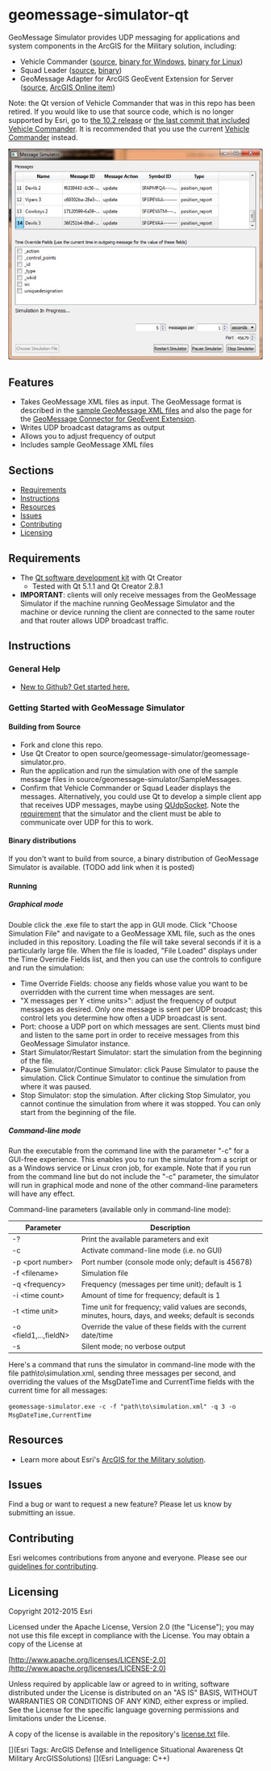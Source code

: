 # geomessage-simulator-qt

GeoMessage Simulator provides UDP messaging for applications and system components in the ArcGIS for the Military solution, including:

* Vehicle Commander ([source](https://github.com/Esri/vehicle-commander-java), [binary for Windows](http://www.arcgis.com/home/item.html?id=ae30551d12f443cb903f4829b03de315), [binary for Linux](http://www.arcgis.com/home/item.html?id=2aa94d8f14374470a2157a3ca4e70413))
* Squad Leader ([source](https://github.com/Esri/squad-leader-android), [binary](http://www.arcgis.com/home/item.html?id=2623cc788070408a8bff99bf2ec67f5b))
* GeoMessage Adapter for ArcGIS GeoEvent Extension for Server ([source](https://github.com/Esri/solutions-geoevent-java/blob/master/solutions-geoevent/adapters/geomessage-adapter/README.md), [ArcGIS Online item](http://www.arcgis.com/home/item.html?id=cd3ce7a01fdc46a48aa199bfd091dd50))

Note: the Qt version of Vehicle Commander that was in this repo has been retired. If you would like to use that source code, which is no longer supported by Esri, go to [the 10.2 release](https://github.com/Esri/geomessage-simulator-qt/releases/tag/v10.2) or [the last commit that included Vehicle Commander](https://github.com/Esri/geomessage-simulator-qt/tree/ee7b931565859b34c77d493d4c1333c2424d29e3). It is recommended that you use the current [Vehicle Commander](https://github.com/Esri/vehicle-commander-java) instead.

![Image of GeoMessage Simulator]( ScreenShot.jpg "geomessage-simulator-qt")

## Features

* Takes GeoMessage XML files as input. The GeoMessage format is described in the [sample GeoMessage XML files](source/geomessage-simulator/SampleMessages) and also the page for the [GeoMessage Connector for GeoEvent Extension](http://www.arcgis.com/home/item.html?id=cd3ce7a01fdc46a48aa199bfd091dd50).
* Writes UDP broadcast datagrams as output
* Allows you to adjust frequency of output
* Includes sample GeoMessage XML files

## Sections

* [Requirements](#requirements)
* [Instructions](#instructions)
* [Resources](#resources)
* [Issues](#issues)
* [Contributing](#contributing)
* [Licensing](#licensing)

## Requirements

* The [Qt software development kit](http://qt.io) with Qt Creator
    * Tested with Qt 5.1.1 and Qt Creator 2.8.1
* **IMPORTANT**: clients will only receive messages from the GeoMessage Simulator if the machine running GeoMessage Simulator and the machine or device running the client are connected to the same router and that router allows UDP broadcast traffic.

## Instructions

### General Help

* [New to Github? Get started here.](http://htmlpreview.github.com/?https://github.com/Esri/esri.github.com/blob/master/help/esri-getting-to-know-github.html)

### Getting Started with GeoMessage Simulator
#### Building from Source
* Fork and clone this repo.
* Use Qt Creator to open source/geomessage-simulator/geomessage-simulator.pro.
* Run the application and run the simulation with one of the sample message files in source/geomessage-simulator/SampleMessages.
* Confirm that Vehicle Commander or Squad Leader displays the messages. Alternatively, you could use Qt to develop a simple client app that receives UDP messages, maybe using [QUdpSocket](http://doc.qt.io/qt-5/qudpsocket.html). Note the [requirement](#requirements) that the simulator and the client must be able to communicate over UDP for this to work.

#### Binary distributions
If you don't want to build from source, a binary distribution of GeoMessage Simulator is available. (TODO add link when it is posted)

#### Running

##### Graphical mode
Double click the .exe file to start the app in GUI mode. Click "Choose Simulation File" and navigate to a GeoMessage XML file, such as the ones included in this repository. Loading the file will take several seconds if it is a particularly large file. When the file is loaded, "File Loaded" displays under the Time Override Fields list, and then you can use the controls to configure and run the simulation:
- Time Override Fields: choose any fields whose value you want to be overridden with the current time when messages are sent.
- "X messages per Y &lt;time units&gt;": adjust the frequency of output messages as desired. Only one message is sent per UDP broadcast; this control lets you determine how often a UDP broadcast is sent.
- Port: choose a UDP port on which messages are sent. Clients must bind and listen to the same port in order to receive messages from this GeoMessage Simulator instance.
- Start Simulator/Restart Simulator: start the simulation from the beginning of the file.
- Pause Simulator/Continue Simulator: click Pause Simulator to pause the simulation. Click Continue Simulator to continue the simulation from where it was paused.
- Stop Simulator: stop the simulation. After clicking Stop Simulator, you cannot continue the simulation from where it was stopped. You can only start from the beginning of the file.

##### Command-line mode
Run the executable from the command line with the parameter "-c" for a GUI-free experience. This enables you to run the simulator from a script or as a Windows service or Linux cron job, for example. Note that if you run from the command line but do not include the "-c" parameter, the simulator will run in graphical mode and none of the other command-line parameters will have any effect.

Command-line parameters (available only in command-line mode):

| Parameter                    | Description
| ---------------------------- | -----------
| -?                           | Print the available parameters and exit
| -c                           | Activate command-line mode (i.e. no GUI)
| -p &lt;port number&gt;       | Port number (console mode only; default is 45678)
| -f &lt;filename&gt;          | Simulation file
| -q &lt;frequency&gt;         | Frequency (messages per time unit); default is 1
| -i &lt;time count&gt;        | Amount of time for frequency; default is 1
| -t &lt;time unit&gt;         | Time unit for frequency; valid values are seconds, minutes, hours, days, and weeks; default is seconds
| -o &lt;field1,...,fieldN&gt; | Override the value of these fields with the current date/time
| -s                           | Silent mode; no verbose output

Here's a command that runs the simulator in command-line mode with the file path\to\simulation.xml, sending three messages per second, and overriding the values of the MsgDateTime and CurrentTime fields with the current time for all messages:

`geomessage-simulator.exe -c -f "path\to\simulation.xml" -q 3 -o MsgDateTime,CurrentTime`

## Resources

* Learn more about Esri's [ArcGIS for the Military solution](http://solutions.arcgis.com/military).

## Issues

Find a bug or want to request a new feature?  Please let us know by submitting an issue.

## Contributing

Esri welcomes contributions from anyone and everyone. Please see our [guidelines for contributing](https://github.com/esri/contributing).

## Licensing

Copyright 2012-2015 Esri

Licensed under the Apache License, Version 2.0 (the "License");
you may not use this file except in compliance with the License.
You may obtain a copy of the License at

   [http://www.apache.org/licenses/LICENSE-2.0](http://www.apache.org/licenses/LICENSE-2.0)

Unless required by applicable law or agreed to in writing, software
distributed under the License is distributed on an "AS IS" BASIS,
WITHOUT WARRANTIES OR CONDITIONS OF ANY KIND, either express or implied.
See the License for the specific language governing permissions and
limitations under the License.

A copy of the license is available in the repository's
[license.txt](license.txt) file.

[](Esri Tags: ArcGIS Defense and Intelligence Situational Awareness Qt Military ArcGISSolutions)
[](Esri Language: C++)
